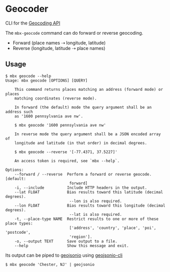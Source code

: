 # Geocoder

CLI for the [Geocoding API](https://www.mapbox.com/developers/api/geocoding/)

The ``mbx-geocode`` command can do forward or reverse geocoding.

- Forward (place names ⇢ longitude, latitude)
- Reverse (longitude, latitude ⇢ place names)

## Usage

```
$ mbx geocode --help
Usage: mbx geocode [OPTIONS] [QUERY]

    This command returns places matching an address (forward mode) or places
    matching coordinates (reverse mode).

    In forward (the default) mode the query argument shall be an address such
    as '1600 pennsylvania ave nw'.

    $ mbx geocode '1600 pennsylvania ave nw'

    In reverse mode the query argument shall be a JSON encoded array of
    longitude and latitude (in that order) in decimal degrees.

    $ mbx geocode --reverse '[-77.4371, 37.5227]'

    An access token is required, see `mbx --help`.

Options:
    --forward / --reverse  Perform a forward or reverse geocode. [default:
                            forward]
    -i, --include          Include HTTP headers in the output.
    --lat FLOAT            Bias results toward this latitude (decimal degrees).
                            --lon is also required.
    --lon FLOAT            Bias results toward this longitude (decimal degrees).
                            --lat is also required.
    -t, --place-type NAME  Restrict results to one or more of these place types:
                            ['address', 'country', 'place', 'poi', 'postcode',
                            'region'].
    -o, --output TEXT      Save output to a file.
    --help                 Show this message and exit.
```

Its output can be piped to [geojsonio](http://geojson.io) using
[geojsonio-cli](https://github.com/mapbox/geojsonio-cli>)

    $ mbx geocode 'Chester, NJ' | geojsonio

